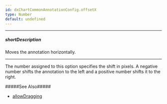 ```yaml
---
id: dxChartCommonAnnotationConfig.offsetX
type: Number
default: undefined
---
```

---
##### shortDescription
Moves the annotation horizontally.

---
The number assigned to this option specifies the shift in pixels. A negative number shifts the annotation to the left and a positive number shifts it to the right.

#####See Also#####
- [allowDragging](/api-reference/20%20Data%20Visualization%20Widgets/dxChart/1%20Configuration/commonAnnotationSettings/allowDragging.md '/Documentation/ApiReference/Data_Visualization_Widgets/dxChart/Configuration/annotations/#allowDragging')